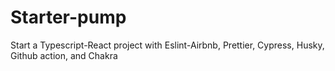 # Starter-pump
Start a Typescript-React project with Eslint-Airbnb, Prettier, Cypress, Husky, Github action, and Chakra
